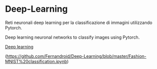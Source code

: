 # Deep-Learning
Reti neuronali deep learning per la classificazione di immagini utilizzando Pytorch.

Deep learning neuronal networks to classify images using Pytorch.

[Deep learning](../blob/master/Fashion-MNIST%20classification)


(https://github.com/Fernandroid/Deep-Learning/blob/master/Fashion-MNIST%20classification.ipynb)

